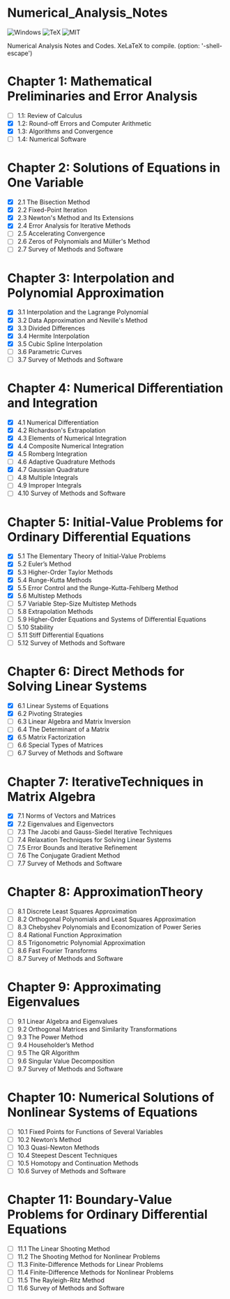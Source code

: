 # Numerical_Analysis_Notes
![Windows](https://img.shields.io/badge/platform-Windows-green.svg)
![TeX](https://img.shields.io/badge/language-TeX-orange.svg)
![MIT](https://img.shields.io/badge/license-MIT-blue.svg)

Numerical Analysis Notes and Codes. XeLaTeX to compile. (option: '-shell-escape')

# Chapter 1: Mathematical Preliminaries and Error Analysis
- [ ] 1.1: Review of Calculus
- [x] 1.2: Round-off Errors and Computer Arithmetic
- [x] 1.3: Algorithms and Convergence
- [ ] 1.4: Numerical Software

# Chapter 2: Solutions of Equations in One Variable
- [x] 2.1 The Bisection Method
- [x] 2.2 Fixed-Point Iteration
- [x] 2.3 Newton's Method and Its Extensions
- [x] 2.4 Error Analysis for Iterative Methods
- [ ] 2.5 Accelerating Convergence
- [ ] 2.6 Zeros of Polynomials and Müller's Method
- [ ] 2.7 Survey of Methods and Software

# Chapter 3: Interpolation and Polynomial Approximation
- [x] 3.1 Interpolation and the Lagrange Polynomial
- [x] 3.2 Data Approximation and Neville's Method
- [x] 3.3 Divided Differences
- [x] 3.4 Hermite Interpolation
- [x] 3.5 Cubic Spline Interpolation
- [ ] 3.6 Parametric Curves
- [ ] 3.7 Survey of Methods and Software

# Chapter 4: Numerical Differentiation and Integration
- [x] 4.1 Numerical Differentiation
- [x] 4.2 Richardson's Extrapolation
- [x] 4.3 Elements of Numerical Integration
- [x] 4.4 Composite Numerical Integration
- [x] 4.5 Romberg Integration
- [ ] 4.6 Adaptive Quadrature Methods
- [x] 4.7 Gaussian Quadrature
- [ ] 4.8 Multiple Integrals
- [ ] 4.9 Improper Integrals
- [ ] 4.10 Survey of Methods and Software

# Chapter 5: Initial-Value Problems for Ordinary Differential Equations
- [x] 5.1 The Elementary Theory of Initial-Value Problems
- [x] 5.2 Euler’s Method
- [x] 5.3 Higher-Order Taylor Methods
- [x] 5.4 Runge-Kutta Methods
- [x] 5.5 Error Control and the Runge-Kutta-Fehlberg Method
- [x] 5.6 Multistep Methods
- [ ] 5.7 Variable Step-Size Multistep Methods
- [ ] 5.8 Extrapolation Methods
- [ ] 5.9 Higher-Order Equations and Systems of Differential Equations
- [ ] 5.10 Stability
- [ ] 5.11 Stiff Differential Equations
- [ ] 5.12 Survey of Methods and Software

# Chapter 6: Direct Methods for Solving Linear Systems
- [x] 6.1 Linear Systems of Equations
- [x] 6.2 Pivoting Strategies
- [ ] 6.3 Linear Algebra and Matrix Inversion
- [ ] 6.4 The Determinant of a Matrix
- [x] 6.5 Matrix Factorization
- [ ] 6.6 Special Types of Matrices
- [ ] 6.7 Survey of Methods and Software

# Chapter 7: IterativeTechniques in Matrix Algebra
- [x] 7.1 Norms of Vectors and Matrices
- [x] 7.2 Eigenvalues and Eigenvectors
- [ ] 7.3 The Jacobi and Gauss-Siedel Iterative Techniques
- [ ] 7.4 Relaxation Techniques for Solving Linear Systems
- [ ] 7.5 Error Bounds and Iterative Refinement
- [ ] 7.6 The Conjugate Gradient Method
- [ ] 7.7 Survey of Methods and Software

# Chapter 8: ApproximationTheory
- [ ] 8.1 Discrete Least Squares Approximation
- [ ] 8.2 Orthogonal Polynomials and Least Squares Approximation
- [ ] 8.3 Chebyshev Polynomials and Economization of Power Series
- [ ] 8.4 Rational Function Approximation
- [ ] 8.5 Trigonometric Polynomial Approximation
- [ ] 8.6 Fast Fourier Transforms
- [ ] 8.7 Survey of Methods and Software

# Chapter 9: Approximating Eigenvalues
- [ ] 9.1 Linear Algebra and Eigenvalues
- [ ] 9.2 Orthogonal Matrices and Similarity Transformations
- [ ] 9.3 The Power Method
- [ ] 9.4 Householder’s Method
- [ ] 9.5 The QR Algorithm
- [ ] 9.6 Singular Value Decomposition
- [ ] 9.7 Survey of Methods and Software

# Chapter 10: Numerical Solutions of Nonlinear Systems of Equations
- [ ] 10.1 Fixed Points for Functions of Several Variables
- [ ] 10.2 Newton’s Method
- [ ] 10.3 Quasi-Newton Methods
- [ ] 10.4 Steepest Descent Techniques
- [ ] 10.5 Homotopy and Continuation Methods
- [ ] 10.6 Survey of Methods and Software

# Chapter 11: Boundary-Value Problems for Ordinary Differential Equations
- [ ] 11.1 The Linear Shooting Method
- [ ] 11.2 The Shooting Method for Nonlinear Problems
- [ ] 11.3 Finite-Difference Methods for Linear Problems
- [ ] 11.4 Finite-Difference Methods for Nonlinear Problems
- [ ] 11.5 The Rayleigh-Ritz Method
- [ ] 11.6 Survey of Methods and Software
